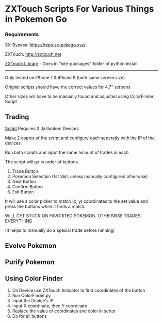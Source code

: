 # ZXTouch Scripts For Various Things in Pokemon Go

### Requirements 
SX-Bypass: https://repo.sx-pokego.xyz/ 

ZXTouch: http://zxtouch.net 

[ZXTouch Library](https://github.com/xuan32546/IOS13-SimulateTouch/tree/0.0.6/layout/usr/lib/python3.7/site-packages/zxtouch) - Goes in "site-packages" folder of python install 
  
----
Only tested on iPhone 7 & iPhone 8 (both same screen size)

Orignal scripts should have the correct values for 4.7" screens 

Other sizes will have to be manually found and adjusted using ColorFinder Script

## Trading 
[Script](Trade.py)
Requires 2 Jailbroken Devices

Make 2 copies of the script and configure each seperatly with the IP of the devices

Run both scripts and input the same amount of trades in each

The script will go in order of buttons
  1. Trade Button
  2. Pokemon Selection (1st Slot, unless manually configured otherwise)
  3. Next Button
  4. Confirm Button
  5. Exit Button

It will use a color picker to match (x, y) coordinates to the set value and press the buttons when it finds a match. 

WILL GET STUCK ON FAVORITED POKEMON, OTHERWISE TRADES EVERYTHING

(It helps to manually do a special trade before running)

## Evolve Pokemon

## Purify Pokemon

## Using Color Finder
  1. On Device use ZXTouch Indicator to find coordinates of the button
  2. Run ColorFinder.py 
  3. Input the Device's IP
  4. Input X coordinate, then Y coordinate 
  5. Replace the value of coordinates and color in script
  6. Do for all buttons
